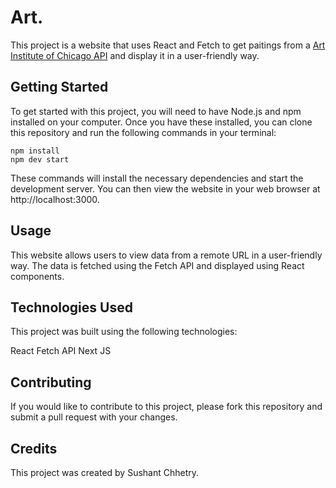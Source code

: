 # Art.
This project is a website that uses React and Fetch to get paitings from a [Art Institute of Chicago API](https://api.artic.edu/docs/) and display it in a user-friendly way.

## Getting Started
To get started with this project, you will need to have Node.js and npm installed on your computer. Once you have these installed, you can clone this repository and run the following commands in your terminal:
```
npm install
npm dev start
```
These commands will install the necessary dependencies and start the development server. You can then view the website in your web browser at http://localhost:3000.

## Usage
This website allows users to view data from a remote URL in a user-friendly way. The data is fetched using the Fetch API and displayed using React components.

## Technologies Used
This project was built using the following technologies:

React
Fetch API
Next JS

## Contributing
If you would like to contribute to this project, please fork this repository and submit a pull request with your changes.

## Credits
This project was created by Sushant Chhetry.
